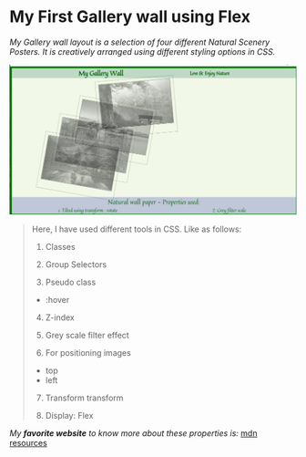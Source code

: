  # My First Gallery wall using Flex

*My Gallery wall layout is a selection of four different Natural Scenery Posters. It is creatively arranged using different styling options in CSS.*

![Pictures of natural posters](gallery-flexbox.png)

> Here, I have used different tools in CSS. Like as follows:
>
> 1. Classes
>
> 2. Group Selectors
>
> 3. Pseudo class 
> - :hover
>
> 4. Z-index
>
> 5. Grey scale filter effect
>
> 6. For positioning images
> - top
> - left
>
> 7. Transform transform
>
>8. Display: Flex
>
*My **favorite website** to know more about these properties is:*
[mdn resources](https://developer.mozilla.org/)

[^1]: This is my first project in learning phase.


